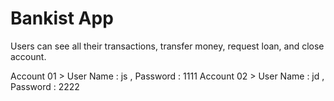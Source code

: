 # Bankist App

Users can see all their transactions, transfer money, request loan, and close account.

Account 01 > User Name : js , Password : 1111
Account 02 > User Name : jd , Password : 2222
